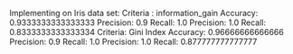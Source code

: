 Implementing on Iris data set:
Criteria : information_gain
Accuracy:  0.9333333333333333
Precision:  0.9
Recall:  1.0
Precision:  1.0
Recall:  0.8333333333333334
Criteria: Gini Index
Accuracy:  0.96666666666666
Precision:  0.9
Recall:  1.0
Precision:  1.0
Recall:  0.877777777777777
